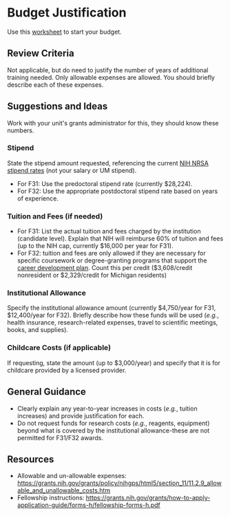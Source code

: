 # Budget Justification

Use this [worksheet](https://github.com/BridgesLab/FellowshipWorkshopDocuments/raw/refs/heads/2025-Jan-CDI/Documents/Budget_Worksheet.docx) to start your budget.

## Review Criteria

Not applicable, but do need to justify the number of years of additional training needed.  Only allowable expenses are allowed.  You should briefly describe each of these expenses.

## Suggestions and Ideas

Work with your unit's grants administrator for this, they should know these numbers.

### Stipend

State the stipend amount requested, referencing the current [NIH NRSA stipend rates](https://grants.nih.gov/grants/guide/notice-files/NOT-OD-24-104.html) (not your salary or UM stipend).

* For F31: Use the predoctoral stipend rate (currently $28,224).
* For F32: Use the appropriate postdoctoral stipend rate based on years of experience.

### Tuition and Fees (if needed)

* For F31: List the actual tuition and fees charged by the institution (candidate level).  Explain that NIH will reimburse 60% of tuition and fees (up to the NIH cap, currently $16,000 per year for F31).  
* For F32: tuition and fees are only allowed if they are necessary for specific coursework or degree-granting programs that support the [career development plan](Training_Plan.md).  Count this per credit ($3,608/credit nonresident or $2,329/credit for Michigan residents)

### Institutional Allowance

Specify the institutional allowance amount (currently $4,750/year for F31, $12,400/year for F32).  Briefly describe how these funds will be used (*e.g.*, health insurance, research-related expenses, travel to scientific meetings, books, and supplies).

### Childcare Costs (if applicable)

If requesting, state the amount (up to $3,000/year) and specify that it is for childcare provided by a licensed provider.

## General Guidance

* Clearly explain any year-to-year increases in costs (*e.g.*, tuition increases) and provide justification for each.
* Do not request funds for research costs (*e.g.*, reagents, equipment) beyond what is covered by the institutional allowance-these are not permitted for F31/F32 awards.

## Resources

* Allowable and un-allowable expenses: https://grants.nih.gov/grants/policy/nihgps/html5/section_11/11.2.9_allowable_and_unallowable_costs.htm
* Fellowship instructions: https://grants.nih.gov/grants/how-to-apply-application-guide/forms-h/fellowship-forms-h.pdf
